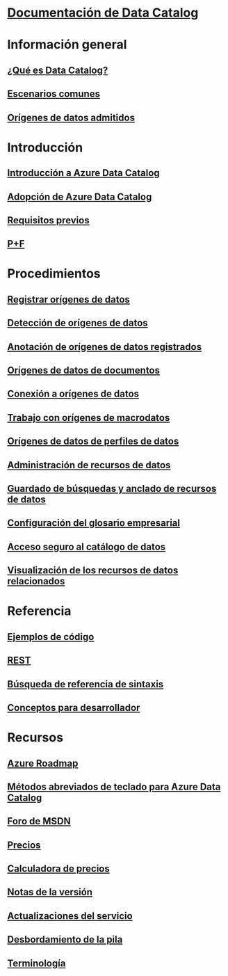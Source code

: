 # [Documentación de Data Catalog](index.md)

# Información general
## [¿Qué es Data Catalog?](data-catalog-what-is-data-catalog.md)
## [Escenarios comunes](data-catalog-common-scenarios.md)
## [Orígenes de datos admitidos](data-catalog-dsr.md)

# Introducción
## [Introducción a Azure Data Catalog](data-catalog-get-started.md)
## [Adopción de Azure Data Catalog](data-catalog-adopting-data-catalog.md)
## [Requisitos previos](data-catalog-prerequisites.md)
## [P+F](data-catalog-frequently-asked-questions.md)

# Procedimientos
## [Registrar orígenes de datos](data-catalog-how-to-register.md)
## [Detección de orígenes de datos](data-catalog-how-to-discover.md)
## [Anotación de orígenes de datos registrados](data-catalog-how-to-annotate.md)
## [Orígenes de datos de documentos](data-catalog-how-to-documentation.md)
## [Conexión a orígenes de datos](data-catalog-how-to-connect.md)
## [Trabajo con orígenes de macrodatos](data-catalog-how-to-big-data.md)
## [Orígenes de datos de perfiles de datos](data-catalog-how-to-data-profile.md)
## [Administración de recursos de datos](data-catalog-how-to-manage.md)
## [Guardado de búsquedas y anclado de recursos de datos](data-catalog-how-to-save-pin.md)
## [Configuración del glosario empresarial](data-catalog-how-to-business-glossary.md)
## [Acceso seguro al catálogo de datos](data-catalog-how-to-secure-catalog.md)
## [Visualización de los recursos de datos relacionados](data-catalog-how-to-view-related-data-assets.md) 

# Referencia
## [Ejemplos de código](https://azure.microsoft.com/resources/samples/?service=data-catalog)
## [REST](/rest/api/datacatalog/)
## [Búsqueda de referencia de sintaxis](/rest/api/datacatalog/data-catalog-search-syntax-reference)
## [Conceptos para desarrollador](data-catalog-developer-concepts.md)

# Recursos
## [Azure Roadmap](https://azure.microsoft.com/roadmap/)
## [Métodos abreviados de teclado para Azure Data Catalog](data-catalog-keyboard-shortcuts.md)
## [Foro de MSDN](https://social.msdn.microsoft.com/Forums/en-US/home?forum=azuredatacatalog)
## [Precios](https://azure.microsoft.com/pricing/details/data-catalog/)
## [Calculadora de precios](https://azure.microsoft.com/pricing/calculator/)
## [Notas de la versión](data-catalog-whats-new.md)
## [Actualizaciones del servicio](https://azure.microsoft.com/updates/?product=data-catalog)
## [Desbordamiento de la pila](http://stackoverflow.com/questions/tagged/azure-data-catalog)
## [Terminología](data-catalog-terminology.md)
